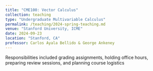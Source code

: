 ```yaml
---
title: "CME100: Vector Calculus"
collection: teaching
type: "Undergraduate Multivariable Calculus"
permalink: /teaching/2024-spring-teaching.md
venue: "Stanford University, ICME"
date: 2024-09-23
location: "Stanford, CA"
professor: Carlos Ayala Bellido & George Ankeney
---
```


Responsibilities included grading assignments, holding office hours, preparing review sessions, and planning course logistics
